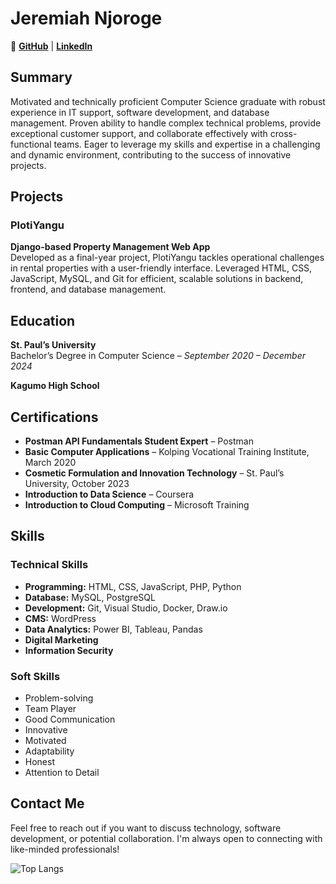 # Jeremiah Njoroge


🔗 **[GitHub](https://github.com/yourusername)** | **[LinkedIn](https://linkedin.com/in/yourusername)**  

## Summary
Motivated and technically proficient Computer Science graduate with robust experience in IT support, software development, and database management. Proven ability to handle complex technical problems, provide exceptional customer support, and collaborate effectively with cross-functional teams. Eager to leverage my skills and expertise in a challenging and dynamic environment, contributing to the success of innovative projects.

## Projects

### PlotiYangu
**Django-based Property Management Web App**  
Developed as a final-year project, PlotiYangu tackles operational challenges in rental properties with a user-friendly interface. Leveraged HTML, CSS, JavaScript, MySQL, and Git for efficient, scalable solutions in backend, frontend, and database management.

## Education
**St. Paul’s University**  
Bachelor’s Degree in Computer Science – *September 2020 – December 2024*

**Kagumo High School**

## Certifications
- **Postman API Fundamentals Student Expert** – Postman
- **Basic Computer Applications** – Kolping Vocational Training Institute, March 2020
- **Cosmetic Formulation and Innovation Technology** – St. Paul’s University, October 2023
- **Introduction to Data Science** – Coursera
- **Introduction to Cloud Computing** – Microsoft Training

## Skills

### Technical Skills
- **Programming:** HTML, CSS, JavaScript, PHP, Python
- **Database:** MySQL, PostgreSQL
- **Development:** Git, Visual Studio, Docker, Draw.io
- **CMS:** WordPress
- **Data Analytics:** Power BI, Tableau, Pandas
- **Digital Marketing**
- **Information Security**

### Soft Skills
- Problem-solving
- Team Player
- Good Communication
- Innovative
- Motivated
- Adaptability
- Honest
- Attention to Detail

## Contact Me
Feel free to reach out if you want to discuss technology, software development, or potential collaboration. I'm always open to connecting with like-minded professionals!

![Top Langs](https://github-readme-stats.vercel.app/api/top-langs/?username=JeremiahNjoroge&show_icons=true&theme=radical)
